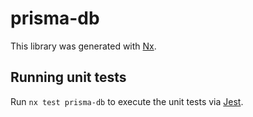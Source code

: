 # prisma-db

This library was generated with [Nx](https://nx.dev).

## Running unit tests

Run `nx test prisma-db` to execute the unit tests via [Jest](https://jestjs.io).
